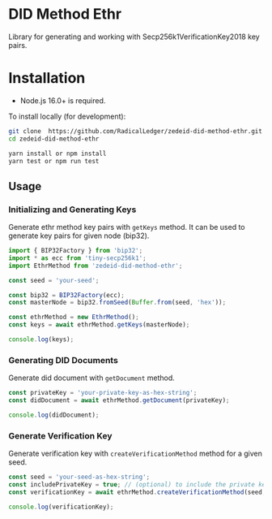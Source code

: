 # DID Method Ethr

Library for generating and working with Secp256k1VerificationKey2018 key pairs.

# Installation

-   Node.js 16.0+ is required.

To install locally (for development):

```bash
git clone  https://github.com/RadicalLedger/zedeid-did-method-ethr.git
cd zedeid-did-method-ethr

yarn install or npm install
yarn test or npm run test
```

## Usage

### Initializing and Generating Keys

Generate ethr method key pairs with `getKeys` method. It can be used to generate key pairs for given node (bip32).

```ts
import { BIP32Factory } from 'bip32';
import * as ecc from 'tiny-secp256k1';
import EthrMethod from 'zedeid-did-method-ethr';

const seed = 'your-seed';

const bip32 = BIP32Factory(ecc);
const masterNode = bip32.fromSeed(Buffer.from(seed, 'hex'));

const ethrMethod = new EthrMethod();
const keys = await ethrMethod.getKeys(masterNode);

console.log(keys);
```

### Generating DID Documents

Generate did document with `getDocument` method.

```ts
const privateKey = 'your-private-key-as-hex-string';
const didDocument = await ethrMethod.getDocument(privateKey);

console.log(didDocument);
```

### Generate Verification Key

Generate verification key with `createVerificationMethod` method for a given seed.

```ts
const seed = 'your-seed-as-hex-string';
const includePrivateKey = true; // (optional) to include the private key in the verification method
const verificationKey = await ethrMethod.createVerificationMethod(seed, includePrivateKey);

console.log(verificationKey);
```
